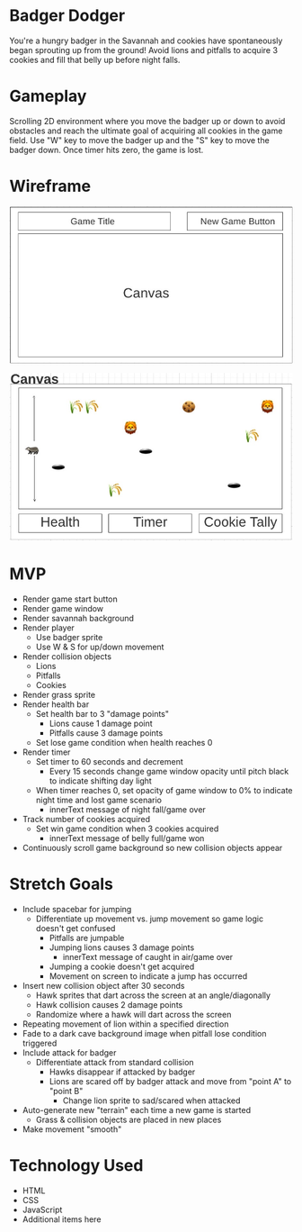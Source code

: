 # Badger Dodger

You're a hungry badger in the Savannah and cookies have spontaneously began sprouting up from the ground! Avoid lions and pitfalls to acquire 3 cookies and fill that belly up before night falls.

# Gameplay
Scrolling 2D environment where you move the badger up or down to avoid obstacles and reach the ultimate goal of acquiring all cookies in the game field. Use "W" key to move the badger up and the "S" key to move the badger down. Once timer hits zero, the game is lost.

# Wireframe

![](images/wireframe-1.JPG)

![](images/wireframe-2.JPG)

# MVP
* Render game start button
* Render game window
* Render savannah background
* Render player
    * Use badger sprite
    * Use W & S for up/down movement
* Render collision objects
    * Lions
    * Pitfalls
    * Cookies
* Render grass sprite
* Render health bar
    * Set health bar to 3 "damage points"
        * Lions cause 1 damage point
        * Pitfalls cause 3 damage points
    * Set lose game condition when health reaches 0
* Render timer
    * Set timer to 60 seconds and decrement
        * Every 15 seconds change game window opacity until pitch black to indicate shifting day light
    * When timer reaches 0, set opacity of game window to 0% to indicate night time and lost game scenario
        * innerText message of night fall/game over
* Track number of cookies acquired
    * Set win game condition when 3 cookies acquired
        * innerText message of belly full/game won
* Continuously scroll game background so new collision objects appear

# Stretch Goals
* Include spacebar for jumping
    * Differentiate up movement vs. jump movement so game logic doesn't get confused
        * Pitfalls are jumpable
        * Jumping lions causes 3 damage points
            * innerText message of caught in air/game over
        * Jumping a cookie doesn't get acquired
        * Movement on screen to indicate a jump has occurred 
* Insert new collision object after 30 seconds
    * Hawk sprites that dart across the screen at an angle/diagonally 
    * Hawk collision causes 2 damage points
    * Randomize where a hawk will dart across the screen
* Repeating movement of lion within a specified direction
* Fade to a dark cave background image when pitfall lose condition triggered
* Include attack for badger
    * Differentiate attack from standard collision
        * Hawks disappear if attacked by badger
        * Lions are scared off by badger attack and move from "point A" to "point B"
            * Change lion sprite to sad/scared when attacked
* Auto-generate new "terrain" each time a new game is started
    * Grass & collision objects are placed in new places
* Make movement "smooth"


# Technology Used
* HTML
* CSS
* JavaScript
* Additional items here